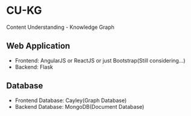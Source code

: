 # CU-KG
Content Understanding - Knowledge Graph

## Web Application
- Frontend: AngularJS or ReactJS or just Bootstrap(Still considering...)
- Backend: Flask

## Database
- Frontend Database: Cayley(Graph Database)
- Backend Database: MongoDB(Document Database)

